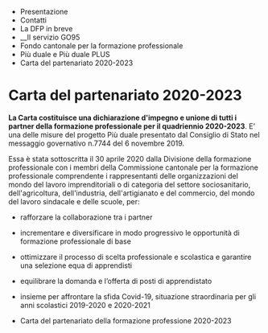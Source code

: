   * Presentazione
  * Contatti
  * La DFP in breve
  *  __Il servizio GO95
  * Fondo cantonale per la formazione professionale
  * Più duale e Più duale PLUS
  * Carta del partenariato 2020-2023

#  Carta del partenariato 2020-2023

**La Carta costituisce una dichiarazione d'impegno e unione di tutti i partner
della formazione professionale per il quadriennio 2020-2023**. E' una delle
misure del progetto Più duale presentato dal Consiglio di Stato nel messaggio
governativo n.7744 del 6 novembre 2019.

Essa è stata sottoscritta il 30 aprile 2020 dalla Divisione della formazione
professionale con i membri della Commissione cantonale per la formazione
professionale comprendente i rappresentanti delle organizzazioni del mondo del
lavoro imprenditoriali o di categoria del settore sociosanitario,
dell'agricoltura, dell'industria, dell'artigianato e del commercio, del mondo
del lavoro sindacale e delle scuole, per:

  * rafforzare la collaborazione tra i partner
  * incrementare e diversificare in modo progressivo le opportunità di formazione professionale di base
  * ottimizzare il processo di scelta professionale e scolastica e garantire una selezione equa di apprendisti
  * equilibrare la domanda e l’offerta di posti di apprendistato
  * insieme per affrontare la sfida Covid-19, situazione straordinaria per gli anni scolastici 2019-2020 e 2020-2021 

  * Carta del partenariato della formazione professione 2020-2023

